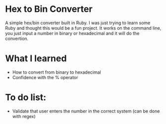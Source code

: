 # Hex to Bin Converter
A simple hex/bin converter built in Ruby. I was just trying to learn some Ruby and thought this would be a fun project. It works on the command line, you just input a number in binary or hexadecimal and it will do the convertion.

# What I learned
* How to convert from binary to hexadecimal
* Confidence with the % operator

# To do list:
- Validate that user enters the number in the correct system (can be done with regex)
